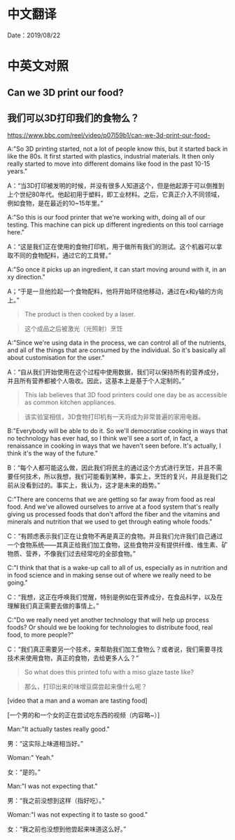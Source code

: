 # 中文翻译

Date：2019/08/22

# 中英文对照

## Can we 3D print our food?

## 我们可以3D打印我们的食物么？

https://www.bbc.com/reel/video/p07l59b1/can-we-3d-print-our-food-

A:"So 3D printing started, not a lot of people know this, but it started back in like the 80s. It first started with plastics, industrial materials. It then only really started to move into different domains like food in the past 10-15 years."

A：“当3D打印被发明的时候，并没有很多人知道这个，但是他起源于可以倒推到上个世纪80年代。他起初用于塑料，即工业材料。之后，它真正介入不同领域，例如食物，是在最近的10~15年里。”

A:"So this is our food printer that we're working with, doing all of our testing. This machine can pick up different ingredients on this tool carriage here."

A：“这是我们正在使用的食物打印机，用于做所有我们的测试。这个机器可以拿取不同的食物配料，通过它的工具臂。”

A:"So once it picks up an ingredient, it can start moving around with it, in an xy direction."

A；“于是一旦他捡起一个食物配料，他将开始环绕他移动，通过在x和y轴的方向上。”

> The product is then cooked by a laser.

> 这个成品之后被激光（光照射）烹饪

A:"Since we're using data in the process, we can control all of the nutrients, and all of the things that are consumed by the individual. So it's basically all about customisation for the user."

A：“自从我们开始使用在这个过程中使用数据，我们可以保持所有的营养成分，并且所有营养都被个人吸收。因此，这基本上是基于个人定制的。”

> This lab believes that 3D food printers could one day be as accessible as common kitchen appliances.

> 该实验室相信，3D食物打印机有一天将成为非常普遍的家用电器。

B:"Everybody will be able to do it. So we'll democratise cooking in ways that no technology has ever had, so I think we'll see a sort of, in fact, a renaissance in cooking in ways that we haven't seen before. It's actually, I think it's the way of the future."

B：“每个人都可能这么做，因此我们将民主的通过这个方式进行烹饪，并且不需要任何技术，所以我想，我们可能看到某种，事实上，烹饪的复兴，并且是我们之前从没看到过的。事实上，我认为，这才是未来的趋势。”

C:"There are concerns that we are getting so far away from food as real food. And we've allowed ourselves to arrive at a food system that's really giving us processed foods that don't afford the fiber and the vitamins and minerals and nutrition that we used to get through eating whole foods."

C：“有顾虑表示我们正在让食物不再是真正的食物。并且我们允许我们自己通过一个食物系统——其真正给我们加工食物，这些食物并没有提供纤维、维生素、矿物质、营养，不像我们过去经常吃的全部食物。”

C:"I think that that is a wake-up call to all of us, especially as in nutrition and in food science and in making sense out of where we really need to be going."

C：“我想，这正在呼唤我们觉醒，特别是例如在营养成分，在食品科学，以及在理解我们真正需要去做的事情上。”

C:"Do we really need yet another technology that will help up process foods? Or should we be looking for technologies to distribute food, real food, to more people?"

C：“我们真正需要另一个技术，来帮助我们加工食物么？或者说，我们需要寻找技术来使用食物，真正的食物，去给更多人么？”

> So what does this printed tofu with a miso glaze taste like?

> 那么，打印出来的味增豆腐尝起来像什么呢？

[video that a man and a woman are tasting food]

[一个男的和一个女的正在尝试吃东西的视频（内容略~）]

Man:"It actually tastes really good."

男：“这实际上味道相当好。”

Woman:" Yeah."

女：“是的。”

Man:"I was not expecting that."

男：“我之前没想到这样（指好吃）。”

Woman:"I was not expecting it to taste so good."

女：“我之前也没想到他尝起来味道这么好。”